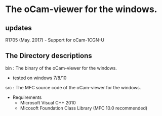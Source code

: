 # The oCam-viewer for the windows.
## updates
R1705 (May. 2017)
    - Support for oCam-1CGN-U

## The Directory descriptions
bin : The binary of the oCam-viewer for the windows.
- tested on windows 7/8/10
    
src : The MFC source code of the oCam-viewer for the windows.
- Requirements
    - Microsoft Visual C++ 2010
    - Micosoft Foundation Class Library (MFC 10.0 recommended)
